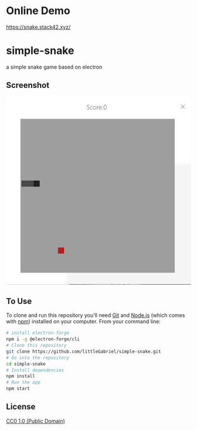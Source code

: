 # Online Demo
https://snake.stack42.xyz/

# simple-snake
a simple snake game based on electron

## Screenshot
![01](Screenshot/01.png)


## To Use
To clone and run this repository you'll need [Git](https://git-scm.com) and [Node.js](https://nodejs.org/en/download/) (which comes with [npm](http://npmjs.com)) installed on your computer. From your command line:

```bash
# install electron-forge
npm i -g @electron-forge/cli
# Clone this repository
git clone https://github.com/littleGabriel/simple-snake.git
# Go into the repository
cd simple-snake
# Install dependencies
npm install
# Run the app
npm start
```


## License

[CC0 1.0 (Public Domain)](LICENSE.md)
